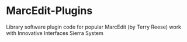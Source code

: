 # MarcEdit-Plugins
Library software plugin code for popular MarcEdit (by Terry Reese) work with Innovative Interfaces Sierra System
